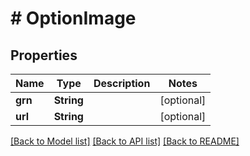 # # OptionImage


## Properties 


Name | Type | Description | Notes
------------ | ------------- | ------------- | -------------
**grn**| **String** |   | [optional]
**url**| **String** |   | [optional]


[[Back to Model list]](../../README.md#models) [[Back to API list]](../../README.md#endpoints) [[Back to README]](../../README.md)

